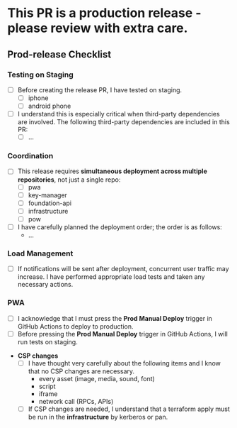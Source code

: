 # This PR is a production release - please review with extra care.

## Prod-release Checklist

### Testing on Staging

- [ ]  Before creating the release PR, I have tested on staging.
    - [ ]  iphone
    - [ ]  android phone
- [ ]  I understand this is especially critical when third-party dependencies are involved. The following third-party dependencies are included in this PR:
    - [ ]  …

### Coordination

- [ ]  This release requires **simultaneous deployment across multiple repositories**, not just a single repo:
    - [ ]  pwa
    - [ ]  key-manager
    - [ ]  foundation-api
    - [ ]  infrastructure
    - [ ]  pow
- [ ]  I have carefully planned the deployment order; the order is as follows:
    - …

### Load Management

- [ ]  If notifications will be sent after deployment, concurrent user traffic may increase. I have performed appropriate load tests and taken any necessary actions.

### PWA

- [ ]  I acknowledge that I must press the **Prod Manual Deploy** trigger in GitHub Actions to deploy to production.
- [ ]  Before pressing the **Prod Manual Deploy** trigger in GitHub Actions, I will run tests on staging.
- **CSP changes**
    - [ ]  I have thought very carefully about the following items and I know that no CSP changes are necessary.
        - every asset (image, media, sound, font)
        - script
        - iframe
        - network call (RPCs, APIs)
    - [ ]  If CSP changes are needed, I understand that a terraform apply must be run in the **infrastructure** by kerberos or pan.